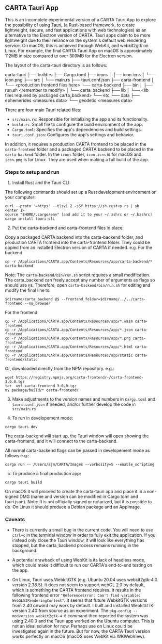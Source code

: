 ## CARTA Tauri App

This is an incomplete experimental version of a CARTA Tauri App to explore the possibility of using [Tauri](https://tauri.app/), (a Rust-based framework, to create lightweight, secure, and fast applications with web technologies) as an alternative to the Electron version of CARTA.
Tauri apps claim to be more lightweight due to their reliance on the system's default web rendering service.
On macOS, this is achieved through WebKit, and webkit2gtk on Linux.
For example, the final CARTA Tauri App on macOS is approximately 112MB in size compared to over 300MB for the Electron version.

The layout of the carta-tauri directory is as follows:

carta-tauri
├── build.rs
├── Cargo.toml
├── icons
│   ├── icon.icns
│   └── icon.png
├── src
│   └── main.rs
├── tauri.conf.json
├── carta-frontend
│   └── \<production frontend files here\>
└── carta-backend
    ├── bin
    │   ├── run.sh \<remember to modify\>
    │   └── carta_backend
    ├── lib
    │   └── \<lib files required by packaged carta_backend\>
    └── etc
        └── data
            ├── ephemerides \<measures data\>
            └── geodetic \<measures data\>

There are four main Tauri related files:

  -  `src/main.rs`: Responsible for initializing the app and its functionality.
  -  `build.rs`: Small file to configure the build environment of the app.
  -  `Cargo.toml`: Specifies the app's dependencies and build settings.
  -  `tauri.conf.json`: Configures the app's settings and behavior.

In addition, it requires a production CARTA frontend to be placed in the `carta-frontend` folder
and a packaged CARTA backend to be placed in the `carta-backend` folder.
In the `icons` folder, `icon.icns` is for macOS and `icon.png` is for Linux. They are used when making a full build of the app.

### Steps to setup and run

1. Install Rust and the Tauri CLI:

The following commands should set up a Rust development environment on your computer:
```
curl --proto '=https' --tlsv1.2 -sSf https://sh.rustup.rs | sh
<enter 1>
source "$HOME/.cargo/env" (and add it to your ~/.zshrc or ~/.bashrc)
cargo install tauri-cli
```

2. Put the carta-backend and carta-frontend files in place:

Copy a packaged CARTA backend into the carta-backend folder, and production CARTA frontend into the carta-frontend folder. They could be copied from an installed Electron version of CARTA if needed. e.g. For the backend:
```
cp -r /Applications/CARTA.app/Contents/Resources/app/carta-backend/* carta-backend
```

Note: The `carta-backend/bin/run.sh` script requires a small modification.
The carta\_backend can freely accept any number of arguments as flags so should use `@$`.
Therefore, open `carta-backend/bin/run.sh` for editing and modify the final line to:
```
$dirname/carta_backend @$ --frontend_folder=$dirname/../../carta-frontend --no_browser
```

For the frontend:
```
cp -r /Applications/CARTA.app/Contents/Resources/app/*.wasm carta-frontend
cp -r /Applications/CARTA.app/Contents/Resources/app/*.json carta-frontend
cp -r /Applications/CARTA.app/Contents/Resources/app/*.png carta-frontend
cp -r /Applications/CARTA.app/Contents/Resources/app/*.html carta-frontend
cp -r /Applications/CARTA.app/Contents/Resources/app/static carta-frontend/static
```
Or, downloaded directly from the NPM repository. e.g.:
```
wget https://registry.npmjs.org/carta-frontend/-/carta-frontend-3.0.0.tgz
tar -xvf carta-frontend-3.0.0.tgz
mv package/build/* carta-frontend/
```

3. Make adjustments to the version names and numbers in `Cargo.toml` and `tauri.conf.json` if needed, and/or further develop the code in `src/main.rs`


4. To run in developement mode: 
```
cargo tauri dev
```
The carta-backend will start up, the Tauri window will open showing the carta-frontend, and it will connect to the carta-backend.

All normal carta-backend flags can be passed in developement mode as follows e.g.:
```
cargo run -- /Users/ajm/CARTA/Images --verbosity=5 --enable_scripting
```

5. To produce a final production app:

```
cargo tauri build
```
On macOS it will proceed to create the carta-tauri app and place it in a non-signed DMG (name and version can be modified in Cargo.toml and tauri.json). 
Note: It is not officially signed or notarized, but it is possible to do. On Linux it should produce a Debian package and an AppImage.

### Caveats

- There is currently a small bug in the current code. You will need to use `ctrl+c` in the terminal window in order to fully exit the application. If you instead only close the Tauri window, it will look like everything has stopped, but the carta\_backend process remains running in the background.

- A potential drawback of using WebKit is its lack of headless mode, which could make it difficult to run our CARTA's end-to-end testing on the app.

- On Linux, Tauri uses WebkitGTK (e.g. Ubuntu 20.04 uses webkit2gtk-4.0 version 2.38.5). It does not seem to support webGL 2.0 by default, which is something the CARTA frontend requires. It results in the following frontend error `"ReferenceError: Can't find variable: WebGLS2RenderingContext"`. It seems that future WebkitGTK versions from 2.40 onward may work by default. I built and installed WebkitGTK version 2.40 from source as an experiment. The `pkg-config --modversion webkit2gtk-4.0` command then reported the system was using 2.40.0 and the Tauri app worked on the Ubuntu computer. This is not an ideal solution for now. Perhaps use on Linux could be investigated again in the future. But for now, the CARTA Tauri version works perfectly on macOS (macOS uses WebKit via WKWebView).

